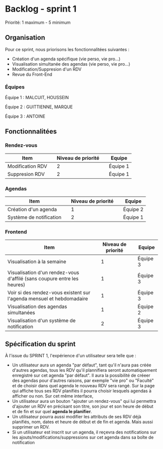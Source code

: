 # Backlog - sprint 1

Priorité: 1 maximum - 5 minimum
## Organisation
Pour ce sprint, nous priorisons les fonctionnalitées suivantes : 
- Création d'un agenda spécifique (vie perso, vie pro...)
- Visualisation simultanée des agendas (vie perso, vie pro...)
- Modification/Suppresion d'un RDV
- Revue du Front-End



### Équipes 
Équipe 1 : MALCUIT, HOUSSEIN

Équipe 2 : GUITTIENNE, MARQUE

Équipe 3 : ANTOINE


## Fonctionnalitées


### Rendez-vous
| Item                  |  | Niveau de priorité |  | Equipe |
|------------------------|--|-----------------|--|-|
| Modification RDV     | | 2 | | Équipe 1 |
| Suppresion RDV   | | 2 | | Équipe 1 |

### Agendas
| Item                               |  | Niveau de priorité | | Equipe |
|------------------------------------|---|----|--------------|--|
| Création d'un agenda                |  | 1 | | Équipe 2 |
| Système de notification | | 2 | | Équipe 1 |

### Frontend
| Item                               |  | Niveau de priorité | | Equipe |
|------------------------------------|---|----|--------------|--|
| Visualisation à la semaine                |  | 1 | | Équipe 3 |
| Visualisation d'un rendez-vous d'affilé (sans coupure entre les heures)                |  | 1 | | Équipe 3 |
| Voir si des rendez-vous existent sur l'agenda mensuel et hebdomadaire                |  | 1 | | Équipe 3 |
| Visualisation des agendas simultanées|  | 1 | | Équipe 2 |
| Visualisation d'un système de notification | | 2 | | Équipe 3 |


## Spécification du sprint
À l'issue du SPRINT 1, l'expérience d'un utilisateur sera telle que :  
- Un utilisateur aura un agenda "par défaut", tant qu'il n'aura pas créée d'autres agendas, tous les RDV qu'il plannifiera seront automatiquement enregistré sur cet agenda "par défaut". Il aura la possibilité de créeer des agendas pour d'autres raisons, par exemple "vie pro" ou "Faculté" et de choisir dans quel agenda le nouveau RDV sera rangé. Sur la page qui affiche tous ses RDV planifiés il pourra choisir lesquels agendas à afficher ou non. Sur cet même interface,
- Un utilisateur aura un bouton "ajouter un rendez-vous" qui lui permettra d'ajouter un RDV en précisant son titre, son jour et son heure de début et de fin et sur quel **agenda le planifier**.
- Un utilisateur pourra aussi modifier les attributs de ses RDV déjà planifiés, nom, dates et heure de début et de fin et agenda. Mais aussi supprimer un RDV. 
- Si un utilisateur est inscrit sur un agenda, il reçevra des notifications sur les ajouts/modifications/suppressions sur cet agenda dans sa boîte de notification 

